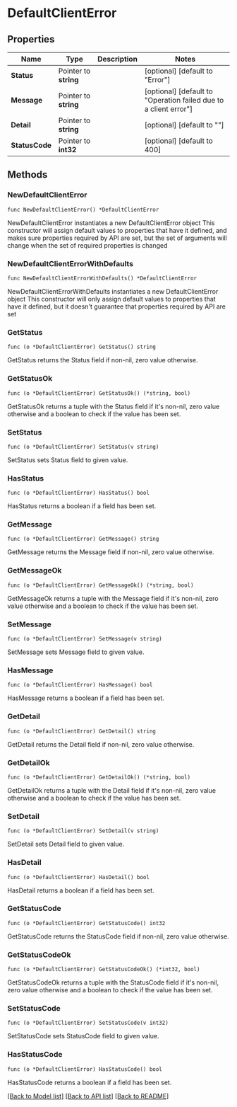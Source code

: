 # DefaultClientError

## Properties

Name | Type | Description | Notes
------------ | ------------- | ------------- | -------------
**Status** | Pointer to **string** |  | [optional] [default to "Error"]
**Message** | Pointer to **string** |  | [optional] [default to "Operation failed due to a client error"]
**Detail** | Pointer to **string** |  | [optional] [default to ""]
**StatusCode** | Pointer to **int32** |  | [optional] [default to 400]

## Methods

### NewDefaultClientError

`func NewDefaultClientError() *DefaultClientError`

NewDefaultClientError instantiates a new DefaultClientError object
This constructor will assign default values to properties that have it defined,
and makes sure properties required by API are set, but the set of arguments
will change when the set of required properties is changed

### NewDefaultClientErrorWithDefaults

`func NewDefaultClientErrorWithDefaults() *DefaultClientError`

NewDefaultClientErrorWithDefaults instantiates a new DefaultClientError object
This constructor will only assign default values to properties that have it defined,
but it doesn't guarantee that properties required by API are set

### GetStatus

`func (o *DefaultClientError) GetStatus() string`

GetStatus returns the Status field if non-nil, zero value otherwise.

### GetStatusOk

`func (o *DefaultClientError) GetStatusOk() (*string, bool)`

GetStatusOk returns a tuple with the Status field if it's non-nil, zero value otherwise
and a boolean to check if the value has been set.

### SetStatus

`func (o *DefaultClientError) SetStatus(v string)`

SetStatus sets Status field to given value.

### HasStatus

`func (o *DefaultClientError) HasStatus() bool`

HasStatus returns a boolean if a field has been set.

### GetMessage

`func (o *DefaultClientError) GetMessage() string`

GetMessage returns the Message field if non-nil, zero value otherwise.

### GetMessageOk

`func (o *DefaultClientError) GetMessageOk() (*string, bool)`

GetMessageOk returns a tuple with the Message field if it's non-nil, zero value otherwise
and a boolean to check if the value has been set.

### SetMessage

`func (o *DefaultClientError) SetMessage(v string)`

SetMessage sets Message field to given value.

### HasMessage

`func (o *DefaultClientError) HasMessage() bool`

HasMessage returns a boolean if a field has been set.

### GetDetail

`func (o *DefaultClientError) GetDetail() string`

GetDetail returns the Detail field if non-nil, zero value otherwise.

### GetDetailOk

`func (o *DefaultClientError) GetDetailOk() (*string, bool)`

GetDetailOk returns a tuple with the Detail field if it's non-nil, zero value otherwise
and a boolean to check if the value has been set.

### SetDetail

`func (o *DefaultClientError) SetDetail(v string)`

SetDetail sets Detail field to given value.

### HasDetail

`func (o *DefaultClientError) HasDetail() bool`

HasDetail returns a boolean if a field has been set.

### GetStatusCode

`func (o *DefaultClientError) GetStatusCode() int32`

GetStatusCode returns the StatusCode field if non-nil, zero value otherwise.

### GetStatusCodeOk

`func (o *DefaultClientError) GetStatusCodeOk() (*int32, bool)`

GetStatusCodeOk returns a tuple with the StatusCode field if it's non-nil, zero value otherwise
and a boolean to check if the value has been set.

### SetStatusCode

`func (o *DefaultClientError) SetStatusCode(v int32)`

SetStatusCode sets StatusCode field to given value.

### HasStatusCode

`func (o *DefaultClientError) HasStatusCode() bool`

HasStatusCode returns a boolean if a field has been set.


[[Back to Model list]](../README.md#documentation-for-models) [[Back to API list]](../README.md#documentation-for-api-endpoints) [[Back to README]](../README.md)


